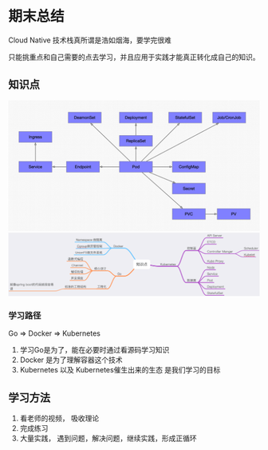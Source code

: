 # 期末总结

Cloud Native 技术栈真所谓是浩如烟海，要学完很难

只能挑重点和自己需要的点去学习，并且应用于实践才能真正转化成自己的知识。



## 知识点

![Kubernetes核心对象关系](https://raw.githubusercontent.com/xiaozefeng/kubernetes-camp-repo/master/end/Kubernetes核心对象关系.png)
![Kubernetes知识点总结](https://raw.githubusercontent.com/xiaozefeng/kubernetes-camp-repo/master/end/云原生知识点总结.png)

### 学习路径

Go => Docker => Kubernetes

1. 学习Go是为了，能在必要时通过看源码学习知识
2. Docker 是为了理解容器这个技术
3. Kubernetes 以及 Kubernetes催生出来的生态 是我们学习的目标



## 学习方法

1. 看老师的视频， 吸收理论
2. 完成练习
3. 大量实践， 遇到问题，解决问题，继续实践，形成正循环



